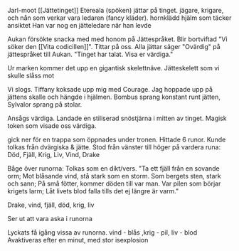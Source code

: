 Jarl-moot [[Jättetinget]]
Etereala (spöken) jättar på tinget. jägare, krigare, och nån som verkar vara ledaren (fancy kläder). hornklädd hjälm som täcker ansiktet
Han var nog en jätteledare när han levde

Aukan försökte snacka med med honom på Jättespråket. Blir bortviftad
"Vi söker den [[Vita codicillen]]". Tittar på oss.
Alla jättar säger "Ovärdig" på jättespråket till Aukan. "Tinget har talat. Visa er värdiga."

Ur marken kommer det upp en gigantisk skelettnäve.
Jätteskelett som vi skulle slåss mot

Vi slogs. Tiffany koksade upp mig med Courage. Jag hoppade upp på jättens skalle och hängde i hjälmen. 
Bombus sprang konstant runt jätten, Sylvalor sprang på stolar. 

Ansågs värdiga.
Landade en stiliserad snöstjärna i mitten av tinget. Magisk token som visade oss värdiga.

gick ner för en trappa som öppnades under tronen.
Hittade 6 runor. Kunde tolkas från dvärgiska & jätte. 
Stod från vänster till höger på vardera runa:
Död, Fjäll, Krig, Liv, Vind, Drake

Båge över runorna: Tolkas som en dikt/vers.
"Ta ett fjäll från en sovande orm; Mot blåsande vind, stå stark som en storm. Som bergets sten, stark och sann; På små fötter, kommer döden till var man. Var pilen som börjar krigets larm; Låt livets blod falla tills det ej längre är varm."

Drake, vind, fjäll, död, krig, liv

Ser ut att vara aska i runorna

Lyckats få igång vissa av runorna. vind - blås ,krig - pil, liv - blod
Avaktiveras efter en minut, med stor isexplosion